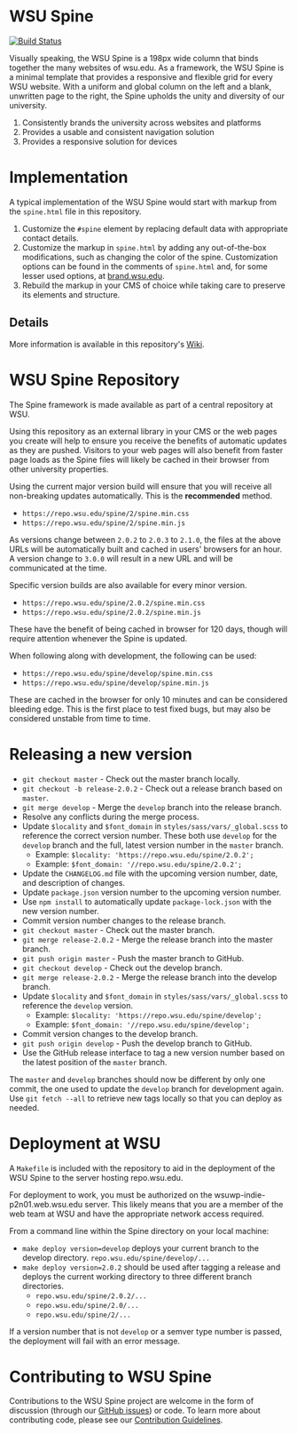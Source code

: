 # WSU Spine

[![Build Status](https://travis-ci.org/washingtonstateuniversity/WSU-spine.svg?branch=develop)](https://travis-ci.org/washingtonstateuniversity/WSU-spine)

Visually speaking, the WSU Spine is a 198px wide column that binds together the many websites of wsu.edu. As a framework, the WSU Spine is a minimal template that provides a responsive and flexible grid for every WSU website. With a uniform and global column on the left and a blank, unwritten page to the right, the Spine upholds the unity and diversity of our university.

1. Consistently brands the university across websites and platforms
2. Provides a usable and consistent navigation solution
3. Provides a responsive solution for devices

# Implementation

A typical implementation of the WSU Spine would start with markup from the `spine.html` file in this repository.

1. Customize the `#spine` element by replacing default data with appropriate contact details.
2. Customize the markup in `spine.html` by adding any out-of-the-box modifications, such as changing the color of the spine. Customization options can be found in the comments of `spine.html` and, for some lesser used options, at [brand.wsu.edu](https://brand.wsu.edu).
3. Rebuild the markup in your CMS of choice while taking care to preserve its elements and structure.

## Details

More information is available in this repository's <a href="https://github.com/washingtonstateuniversity/WSU-spine/wiki">Wiki</a>.

# WSU Spine Repository

The Spine framework is made available as part of a central repository at WSU.

Using this repository as an external library in your CMS or the web pages you create will help to ensure you receive the benefits of automatic updates as they are pushed. Visitors to your web pages will also benefit from faster page loads as the Spine files will likely be cached in their browser from other university properties.

Using the current major version build will ensure that you will receive all non-breaking updates automatically. This is the **recommended** method.

* `https://repo.wsu.edu/spine/2/spine.min.css`
* `https://repo.wsu.edu/spine/2/spine.min.js`

As versions change between `2.0.2` to `2.0.3` to `2.1.0`, the files at the above URLs will be automatically built and cached in users' browsers for an hour. A version change to `3.0.0` will result in a new URL and will be communicated at the time.

Specific version builds are also available for every minor version.

* `https://repo.wsu.edu/spine/2.0.2/spine.min.css`
* `https://repo.wsu.edu/spine/2.0.2/spine.min.js`

These have the benefit of being cached in browser for 120 days, though will require attention whenever the Spine is updated.

When following along with development, the following can be used:

* `https://repo.wsu.edu/spine/develop/spine.min.css`
* `https://repo.wsu.edu/spine/develop/spine.min.js`

These are cached in the browser for only 10 minutes and can be considered bleeding edge. This is the first place to test fixed bugs, but may also be considered unstable from time to time.

# Releasing a new version

* `git checkout master` - Check out the master branch locally.
* `git checkout -b release-2.0.2` - Check out a release branch based on `master`.
* `git merge develop` - Merge the `develop` branch into the release branch.
* Resolve any conflicts during the merge process.
* Update `$locality` and `$font_domain` in `styles/sass/vars/_global.scss` to reference the correct version number. These both use `develop` for the `develop` branch and the full, latest version number in the `master` branch.
    * Example: `$locality: 'https://repo.wsu.edu/spine/2.0.2';`
    * Example: `$font_domain: '//repo.wsu.edu/spine/2.0.2';`
* Update the `CHANGELOG.md` file with the upcoming version number, date, and description of changes.
* Update `package.json` version number to the upcoming version number.
* Use `npm install` to automatically update `package-lock.json` with the new version number.
* Commit version number changes to the release branch.
* `git checkout master` - Check out the master branch.
* `git merge release-2.0.2` - Merge the release branch into the master branch.
* `git push origin master` - Push the master branch to GitHub.
* `git checkout develop` - Check out the develop branch.
* `git merge release-2.0.2` - Merge the release branch into the develop branch.
* Update `$locality` and `$font_domain` in `styles/sass/vars/_global.scss` to reference the `develop` version.
    * Example: `$locality: 'https://repo.wsu.edu/spine/develop';`
    * Example: `$font_domain: '//repo.wsu.edu/spine/develop';`
* Commit version changes to the develop branch.
* `git push origin develop` - Push the develop branch to GitHub.
* Use the GitHub release interface to tag a new version number based on the latest position of the `master` branch.

The `master` and `develop` branches should now be different by only one commit, the one used to update the `develop` branch for development again. Use `git fetch --all` to retrieve new tags locally so that you can deploy as needed.

# Deployment at WSU

A `Makefile` is included with the repository to aid in the deployment of the WSU Spine to the server hosting repo.wsu.edu.

For deployment to work, you must be authorized on the wsuwp-indie-p2n01.web.wsu.edu server. This likely means that you are a member of the web team at WSU and have the appropriate network access required.

From a command line within the Spine directory on your local machine:

* `make deploy version=develop` deploys your current branch to the develop directory. `repo.wsu.edu/spine/develop/...`
* `make deploy version=2.0.2` should be used after tagging a release and deploys the current working directory to three different branch directories.
    * `repo.wsu.edu/spine/2.0.2/...`
    * `repo.wsu.edu/spine/2.0/...`
    * `repo.wsu.edu/spine/2/...`

If a version number that is not `develop` or a semver type number is passed, the deployment will fail with an error message.

# Contributing to WSU Spine

Contributions to the WSU Spine project are welcome in the form of discussion (through our [GitHub issues](https://github.com/washingtonstateuniversity/WSU-spine/issues)) or code. To learn more about contributing code, please see our [Contribution Guidelines](https://github.com/washingtonstateuniversity/WSU-spine/blob/develop/CONTRIBUTING.md).
